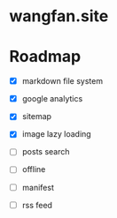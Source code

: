 # wangfan.site


# Roadmap
- [x] markdown file system
- [x] google analytics
- [x] sitemap
- [x] image lazy loading
- [ ] posts search
- [ ] offline
- [ ] manifest
- [ ] rss feed


